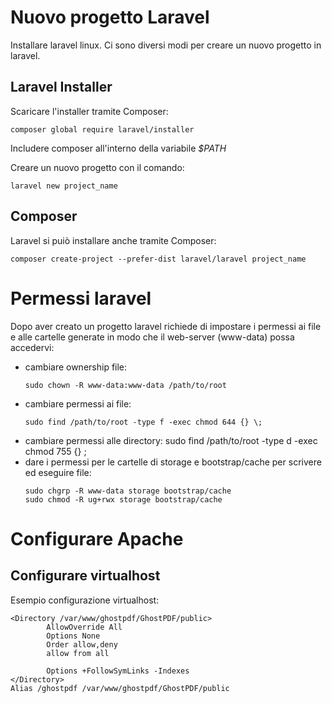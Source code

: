 # Nuovo progetto Laravel
Installare laravel linux. Ci sono diversi modi per creare un nuovo progetto in laravel.

## Laravel Installer
Scaricare l'installer tramite Composer:
``` 
composer global require laravel/installer
``` 

Includere composer all'interno della variabile *$PATH* 

Creare un nuovo progetto con il comando:
``` 
laravel new project_name
``` 

## Composer
Laravel si puiò installare anche tramite Composer:
``` 
composer create-project --prefer-dist laravel/laravel project_name
``` 

# Permessi laravel
Dopo aver creato un progetto laravel richiede di impostare i permessi ai file e alle cartelle generate in modo che il web-server (www-data) possa accedervi:

* cambiare ownership file:
    ``` 
    sudo chown -R www-data:www-data /path/to/root
    ``` 
* cambiare permessi ai file:
    ``` 
    sudo find /path/to/root -type f -exec chmod 644 {} \;
    ``` 
* cambiare permessi alle directory:
    sudo find /path/to/root -type d -exec chmod 755 {} \;
* dare i permessi per le cartelle di storage e bootstrap/cache per scrivere ed eseguire file:
    ``` 
    sudo chgrp -R www-data storage bootstrap/cache
    sudo chmod -R ug+rwx storage bootstrap/cache
    ``` 

# Configurare Apache

## Configurare virtualhost
Esempio configurazione virtualhost:
``` 
<Directory /var/www/ghostpdf/GhostPDF/public>
        AllowOverride All
        Options None
        Order allow,deny
        allow from all

        Options +FollowSymLinks -Indexes
</Directory>
Alias /ghostpdf /var/www/ghostpdf/GhostPDF/public
``` 